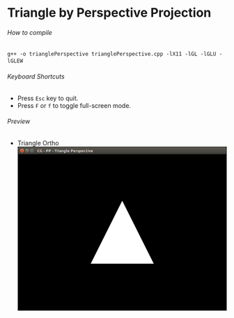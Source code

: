 Triangle by Perspective Projection
==================================

###### How to compile

```
g++ -o trianglePerspective trianglePerspective.cpp -lX11 -lGL -lGLU -lGLEW
```

###### Keyboard Shortcuts
- Press ```Esc``` key to quit.
- Press ```F``` or ```f``` to toggle full-screen mode.

###### Preview
- Triangle Ortho
    ![trianglePerspective][trianglePerspective-image]

[//]: # "Image declaration"

[trianglePerspective-image]: ./preview/trianglePerspective.png "Triangle by Perspective Projection"
